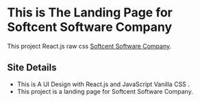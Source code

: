 # This is The Landing Page for Softcent Software Company

This project React.js raw css [Softcent Software Company](https://landing-page-with-reactjs.netlify.app/).

## Site Details
* This is A UI Design with React.js and JavaScript Vanilla CSS .
* This project is a landing page for Softcent Software Company.

